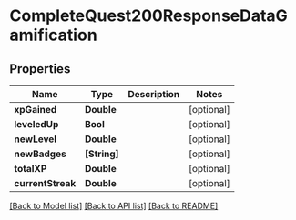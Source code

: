 # CompleteQuest200ResponseDataGamification

## Properties
Name | Type | Description | Notes
------------ | ------------- | ------------- | -------------
**xpGained** | **Double** |  | [optional] 
**leveledUp** | **Bool** |  | [optional] 
**newLevel** | **Double** |  | [optional] 
**newBadges** | **[String]** |  | [optional] 
**totalXP** | **Double** |  | [optional] 
**currentStreak** | **Double** |  | [optional] 

[[Back to Model list]](../README.md#documentation-for-models) [[Back to API list]](../README.md#documentation-for-api-endpoints) [[Back to README]](../README.md)


